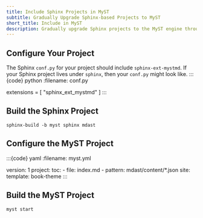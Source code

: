 ```yaml
---
title: Include Sphinx Projects in MyST
subtitle: Gradually Upgrade Sphinx-based Projects to MyST 
short_title: Include in MyST
description: Gradually upgrade Sphinx projects to the MyST engine through the MyST build engine
---
```


## Configure Your Project

The Sphinx `conf.py` for your project should include `sphinx-ext-mystmd`. If your Sphinx project lives under `sphinx`, then your `conf.py` might look like.
:::{code} python
:filename: conf.py

extensions = [
    "sphinx_ext_mystmd"
]
:::

## Build the Sphinx Project

```shell
sphinx-build -b myst sphinx mdast
```

## Configure the MyST Project

:::{code} yaml
:filename: myst.yml

version: 1
project:
  toc:
    - file: index.md
    - pattern: mdast/content/*.json
site:
  template: book-theme
:::

## Build the MyST Project
```shell
myst start
```




